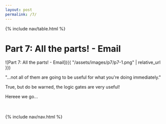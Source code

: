 ```yaml
---
layout: post
permalink: /7/
---
```


{% include nav/table.html %}

# Part 7: All the parts! - Email

![Part 7: All the parts! - Email]({{ "/assets/images/p7/p7-1.png" | relative_url }})

"...not all of them are going to be useful for what you're doing immediately." 

True, but do be warned, the logic gates are very useful!

Hereee we go...

<br>
<br>
{% include nav/nav.html %}